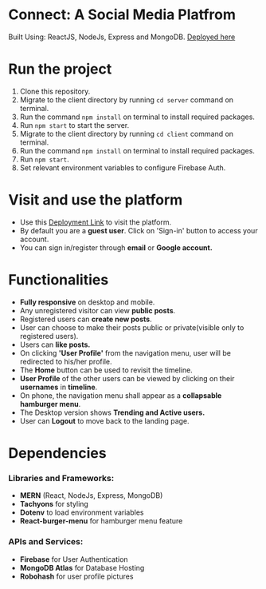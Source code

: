 # Connect: A Social Media Platfrom
Built Using: ReactJS, NodeJs, Express and MongoDB. [Deployed here]()

# Run the project
1. Clone this repository.
2. Migrate to the client directory by running `cd server` command on terminal.
3. Run the command `npm install` on terminal to install required packages.
4. Run `npm start` to start the server.
2. Migrate to the client directory by running `cd client` command on terminal.
3. Run the command `npm install` on terminal to install required packages.
4. Run `npm start`.
5. Set relevant environment variables to configure Firebase Auth.

# Visit and use the platform
- Use this [Deployment Link]() to visit the platform.
- By default you are a **guest user**. Click on 'Sign-in' button to access your account.
- You can sign in/register through **email** or **Google account.**

# Functionalities
- **Fully responsive** on desktop and mobile.
- Any unregistered visitor can view **public posts**.
- Registered users can **create new posts**.
- User can choose to make their posts public or private(visible only to registered users).
- Users can **like posts.**
- On clicking **'User Profile'** from the navigation menu, user will be redirected to his/her profile.
- The **Home** button can be used to revisit the timeline.
- **User Profile** of the other users can be viewed by clicking on their **usernames** in **timeline**.
- On phone, the navigation menu shall appear as a **collapsable hamburger menu**.
- The Desktop version shows **Trending and Active users.**
- User can **Logout** to move back to the landing page.

# Dependencies
### Libraries and Frameworks:
- **MERN** (React, NodeJs, Express, MongoDB)
- **Tachyons** for styling
- **Dotenv** to load environment variables
- **React-burger-menu** for hamburger menu feature

### APIs and Services:
- **Firebase** for User Authentication
- **MongoDB Atlas** for Database Hosting
- **Robohash** for user profile pictures
